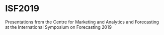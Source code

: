 # ISF2019
Presentations from the Centre for Marketing and Analytics and Forecasting at the International Symposium on Forecasting 2019
